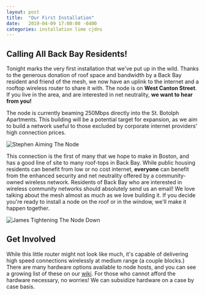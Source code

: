 ```yaml
---
layout: post
title:  "Our First Installation"
date:   2019-04-09 17:00:00 -0400
categories: installation lime cjdns
---
```


## Calling All Back Bay Residents!

Tonight marks the very first installation that we've put up in the wild. Thanks to the generous donation of roof space and bandwidth by a Back Bay resident and friend of the mesh, we now have an uplink to the internet and a rooftop wireless router to share it with. The node is on **West Canton Street**. If you live in the area, and are interested in net neutrality, **we want to hear from you!** 

The node is currently beaming 250Mbps directly into the St. Botolph Apartments. This building will be a potential target for expansion, as we aim to build a network useful to those excluded by corporate internet providers' high connection prices.

![Stephen Aiming The Node][stepheninstalling]

This connection is the first of many that we hope to make in Boston, and has a good line of site to many roof-tops in Back Bay. While public housing residents can benefit from low or no cost internet, **everyone** can benefit from the enhanced security and net neutrality offered by a community-owned wireless network. Residents of Back Bay who are interested in wireless community networks should absolutely send us an email! We love talking about the mesh almost as much as we love building it. If you decide you're ready to install a node on the roof or in the window, we'll make it happen together.

![James Tightening The Node Down][jamesinstalling]

## Get Involved

While this little router might not look like much, it's capable of delivering high speed connections wirelessly at medium range (a couple blocks.) There are many hardware options available to node hosts, and you can see a growing list of these on our [wiki](https://massmesh.org/wiki/index.php?title=Devices). For those who cannot afford the hardware necessary, no worries! We can subsidize hardware on a case by case basis.

[stepheninstalling]: /blog/img/stephenInstalling_web.jpg
[jamesinstalling]: /blog/img/jamesInstalling_web.jpg
